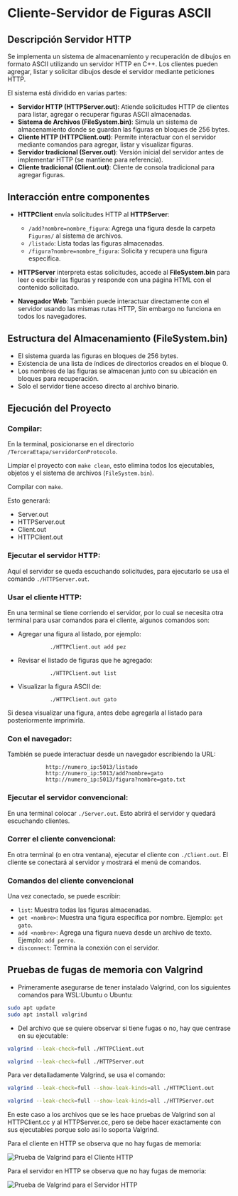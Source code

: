 # Cliente-Servidor de Figuras ASCII


## Descripción Servidor HTTP

Se implementa un sistema de almacenamiento y recuperación de dibujos en formato ASCII utilizando un servidor HTTP en C++. Los clientes pueden agregar, listar y solicitar dibujos desde el servidor mediante peticiones HTTP.

El sistema está dividido en varias partes:

- **Servidor HTTP (HTTPServer.out)**: Atiende solicitudes HTTP de clientes para listar, agregar o recuperar figuras ASCII almacenadas.
- **Sistema de Archivos (FileSystem.bin)**: Simula un sistema de almacenamiento donde se guardan las figuras en bloques de 256 bytes.
- **Cliente HTTP (HTTPClient.out)**: Permite interactuar con el servidor mediante comandos para agregar, listar y visualizar figuras.
- **Servidor tradicional (Server.out)**: Versión inicial del servidor antes de implementar HTTP (se mantiene para referencia).
- **Cliente tradicional (Client.out)**: Cliente de consola tradicional para agregar figuras.


## Interacción entre componentes

- **HTTPClient** envía solicitudes HTTP al **HTTPServer**:
  - `/add?nombre=nombre_figura`: Agrega una figura desde la carpeta `Figuras/` al sistema de archivos.
  - `/listado`: Lista todas las figuras almacenadas.
  - `/figura?nombre=nombre_figura`: Solicita y recupera una figura específica.

- **HTTPServer** interpreta estas solicitudes, accede al **FileSystem.bin** para leer o escribir las figuras y responde con una página HTML con el contenido solicitado.

- **Navegador Web**: También puede interactuar directamente con el servidor usando las mismas rutas HTTP, Sin embargo no funciona en todos los navegadores.


## Estructura del Almacenamiento (FileSystem.bin)

- El sistema guarda las figuras en bloques de 256 bytes.
- Existencia de una lista de índices de directorios creados en el bloque 0.
- Los nombres de las figuras se almacenan junto con su ubicación en bloques para recuperación.
- Solo el servidor tiene acceso directo al archivo binario.


## Ejecución del Proyecto

### Compilar:

En la terminal, posicionarse en el directorio ` /TerceraEtapa/servidorConProtocolo `.

Limpiar el proyecto con ` make clean `, esto elimina todos los ejecutables, objetos y el sistema de archivos (`FileSystem.bin`).

Compilar con ` make `.

Esto generará:

- Server.out
- HTTPServer.out
- Client.out
- HTTPClient.out

### Ejecutar el servidor HTTP:

Aquí el servidor se queda escuchando solicitudes, para ejecutarlo se usa el comando ` ./HTTPServer.out `.

### Usar el cliente HTTP:

En una terminal se tiene corriendo el servidor, por lo cual se necesita otra terminal para usar comandos para el cliente, algunos comandos son:

- Agregar una figura al listado, por ejemplo:

                ./HTTPClient.out add pez

- Revisar el listado de figuras que he agregado:

                ./HTTPClient.out list

- Visualizar la figura ASCII de:

                ./HTTPClient.out gato

Si desea visualizar una figura, antes debe agregarla al listado para posteriormente imprimirla.

### Con el navegador:

También se puede interactuar desde un navegador escribiendo la URL:

                http://numero_ip:5013/listado
                http://numero_ip:5013/add?nombre=gato
                http://numero_ip:5013/figura?nombre=gato.txt

### Ejecutar el servidor convencional:

En una terminal colocar ` ./Server.out `. Esto abrirá el servidor y quedará escuchando clientes.

### Correr el cliente convencional:

En otra terminal (o en otra ventana), ejecutar el cliente con ` ./Client.out `. El cliente se conectará al servidor y mostrará el menú de comandos.

### Comandos del cliente convencional

Una vez conectado, se puede escribir:

- `list`: Muestra todas las figuras almacenadas.
- `get <nombre>`: Muestra una figura específica por nombre. Ejemplo: `get gato`.
- `add <nombre>`: Agrega una figura nueva desde un archivo de texto. Ejemplo: `add perro`.
- `disconnect`: Termina la conexión con el servidor.


## Pruebas de fugas de memoria con Valgrind 

- Primeramente asegurarse de tener instalado Valgrind, con los siguientes comandos para WSL:Ubuntu o Ubuntu: 

```bash
sudo apt update
sudo apt install valgrind
```

- Del archivo que se quiere observar si tiene fugas o no, hay que centrase en su ejecutable:

```bash
valgrind --leak-check=full ./HTTPClient.out

valgrind --leak-check=full ./HTTPServer.out
```

Para ver detalladamente Valgrind, se usa el comando:

```bash
valgrind --leak-check=full --show-leak-kinds=all ./HTTPClient.out

valgrind --leak-check=full --show-leak-kinds=all ./HTTPServer.out
```

En este caso a los archivos que se les hace pruebas de Valgrind son al HTTPClient.cc y al HTTPServer.cc, pero se debe hacer exactamente con sus ejecutables porque solo asi lo soporta Valgrind.

Para el cliente en HTTP se observa que no hay fugas de memoria:

![Prueba de Valgrind para el Cliente HTTP](/TerceraEtapa/servidorConProtocolo/imagenes/valgrindCliente.png)

Para el servidor en HTTP se observa que no hay fugas de memoria:

![Prueba de Valgrind para el Servidor HTTP](/TerceraEtapa/servidorConProtocolo/imagenes/valgrindServer.png)